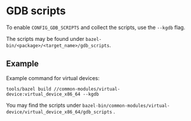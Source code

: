 # GDB scripts

To enable `CONFIG_GDB_SCRIPTS` and collect the scripts, use the `--kgdb`
flag.

The scripts may be found under `bazel-bin/<package>/<target_name>/gdb_scripts`.

## Example

Example command for virtual devices:

```shell
tools/bazel build //common-modules/virtual-device:virtual_device_x86_64 --kgdb
```

You may find the scripts under
`bazel-bin/common-modules/virtual-device/virtual_device_x86_64/gdb_scripts`
.

